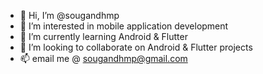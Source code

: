 - 👋 Hi, I’m @sougandhmp
- 👀 I’m interested in mobile application development
- 🌱 I’m currently learning Android & Flutter
- 💞️ I’m looking to collaborate on Android & Flutter projects
- 📫 email me @ sougandhmp@gmail.com

<!---
sougandhmp/sougandhmp is a ✨ special ✨ repository because its `README.md` (this file) appears on your GitHub profile.
You can click the Preview link to take a look at your changes.
--->
